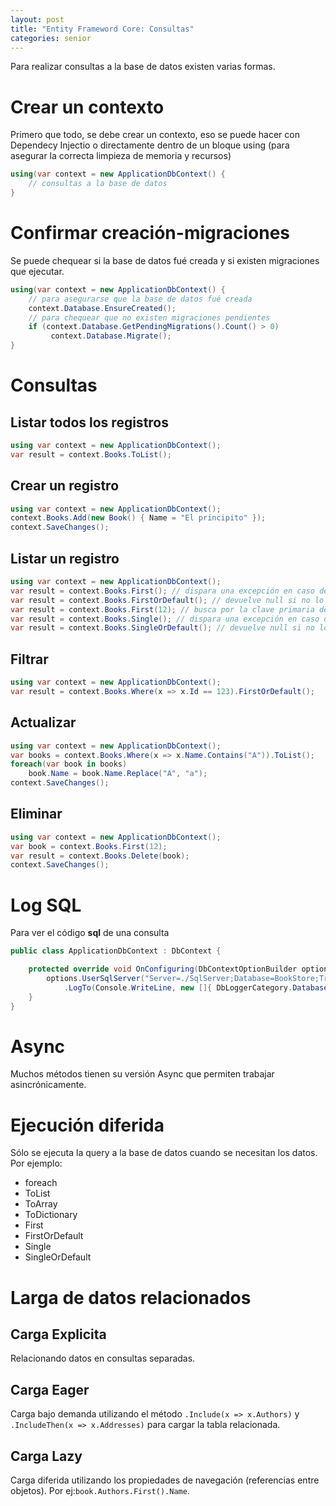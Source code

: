 ```yaml
---
layout: post
title: "Entity Frameword Core: Consultas"
categories: senior
---
```


Para realizar consultas a la base de datos <!--more-->existen varias formas.

# Crear un contexto

Primero que todo, se debe crear un contexto, eso se puede hacer con Dependecy Injectio o directamente dentro de un bloque using (para asegurar la correcta limpieza de memoria y recursos)

```csharp
using(var context = new ApplicationDbContext() {
    // consultas a la base de datos
}
```

# Confirmar creación-migraciones

Se puede chequear si la base de datos fué creada y si existen migraciones que ejecutar.

```csharp
using(var context = new ApplicationDbContext() {
    // para asegurarse que la base de datos fué creada
    context.Database.EnsureCreated();
    // para chequear que no existen migraciones pendientes
    if (context.Database.GetPendingMigrations().Count() > 0)
         context.Database.Migrate();
}
```

# Consultas

## Listar todos los registros

```csharp
using var context = new ApplicationDbContext();
var result = context.Books.ToList();
```

## Crear un registro

```csharp
using var context = new ApplicationDbContext();
context.Books.Add(new Book() { Name = "El principito" });
context.SaveChanges();
```

## Listar un registro

```csharp
using var context = new ApplicationDbContext();
var result = context.Books.First(); // dispara una excepción en caso de no encontrar nada
var result = context.Books.FirstOrDefault(); // devuelve null si no lo encuentra
var result = context.Books.First(12); // busca por la clave primaria de la tabla
var result = context.Books.Single(); // dispara una excepción en caso de no encontrar nada o existen más de un elemento
var result = context.Books.SingleOrDefault(); // devuelve null si no lo encuentra o existen más de un elemento
```

## Filtrar

```csharp
using var context = new ApplicationDbContext();
var result = context.Books.Where(x => x.Id == 123).FirstOrDefault();
```

## Actualizar

```csharp
using var context = new ApplicationDbContext();
var books = context.Books.Where(x => x.Name.Contains("A")).ToList();
foreach(var book in books)
    book.Name = book.Name.Replace("A", "a");
context.SaveChanges();
```

## Eliminar

```csharp
using var context = new ApplicationDbContext();
var book = context.Books.First(12);
var result = context.Books.Delete(book);
context.SaveChanges();
```

# Log SQL

Para ver el código **sql** de una consulta

```csharp
public class ApplicationDbContext : DbContext {

    protected override void OnConfiguring(DbContextOptionBuilder options) {
        options.UserSqlServer("Server=./SqlServer;Database=BookStore;TrustServerCertificate=True;Trusted_Connection=True")
            .LogTo(Console.WriteLine, new []{ DbLoggerCategory.Database.Command.Name }, LogLevel.Information);
    }
}
```

# Async

Muchos métodos tienen su versión Async que permiten trabajar asincrónicamente.

# Ejecución diferida

Sólo se ejecuta la query a la base de datos cuando se necesitan los datos.
Por ejemplo:

- foreach
- ToList
- ToArray
- ToDictionary
- First
- FirstOrDefault
- Single
- SingleOrDefault

# Larga de datos relacionados

## Carga Explicita

Relacionando datos en consultas separadas.

## Carga Eager

Carga bajo demanda utilizando el método `.Include(x => x.Authors)` y `.IncludeThen(x => x.Addresses)` para cargar la tabla relacionada.

## Carga Lazy

Carga diferida utilizando los propiedades de navegación (referencias entre objetos). Por ej:`book.Authors.First().Name`.
